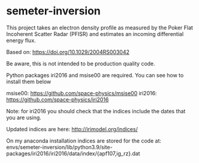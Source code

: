 # semeter-inversion

This project takes an electron density profile as measured by the Poker Flat Incoherent Scatter Radar (PFISR) and estimates an incoming differential energy flux.

Based on: https://doi.org/10.1029/2004RS003042

Be aware, this is not intended to be production quality code.

Python packages iri2016 and msise00 are required. You can see how to install them below

msise00: https://github.com/space-physics/msise00
iri2016: https://github.com/space-physics/iri2016

Note: for iri2016 you should check that the indices include the dates that you are using.

Updated indices are here: http://irimodel.org/indices/

On my anaconda installation indices are stored for the code at:
envs/semeter-inversion/lib/python3.9/site-packages/iri2016/iri2016/data/index/{apf107,ig_rz}.dat

